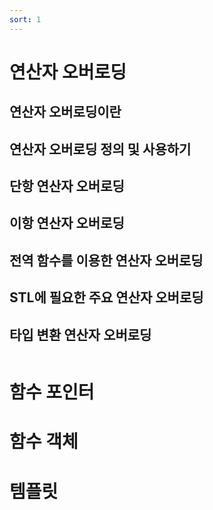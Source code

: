 ```yaml
---
sort: 1
---
```


# 연산자 오버로딩
## 연산자 오버로딩이란
## 연산자 오버로딩 정의 및 사용하기
## 단항 연산자 오버로딩
## 이항 연산자 오버로딩
## 전역 함수를 이용한 연산자 오버로딩
## STL에 필요한 주요 연산자 오버로딩
## 타입 변환 연산자 오버로딩

```note

```

# 함수 포인터

# 함수 객체

# 템플릿
